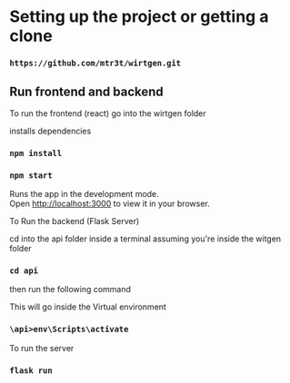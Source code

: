 
# Setting up the project or getting a clone

### `https://github.com/mtr3t/wirtgen.git`



## Run frontend and backend

To run the frontend (react) go into the wirtgen folder

installs dependencies
### `npm install`

### `npm start`

Runs the app in the development mode.\
Open [http://localhost:3000](http://localhost:3000) to view it in your browser.


To Run the backend (Flask Server)

cd into the api folder inside a terminal assuming you're inside the witgen folder

### `cd api`

then run the following command

This will go inside the Virtual environment
### `\api>env\Scripts\activate`


To run the server

### `flask run`
